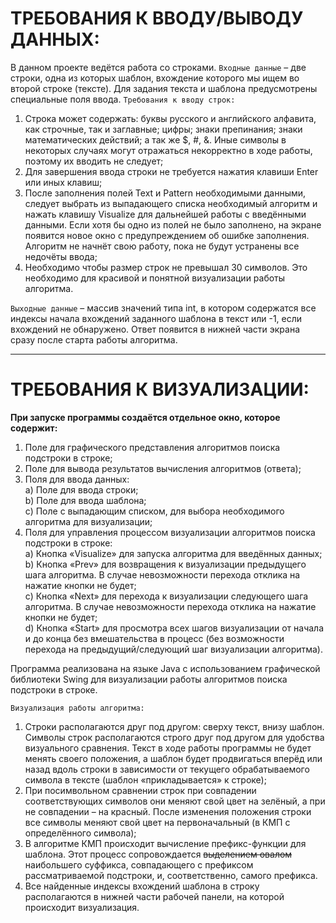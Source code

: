 **ТРЕБОВАНИЯ К ВВОДУ/ВЫВОДУ ДАННЫХ:**
======================================
В данном проекте ведётся работа со строками. `Входные данные` – две строки, одна из которых шаблон, вхождение которого мы ищем во второй строке (тексте). Для задания текста и шаблона предусмотрены специальные поля ввода. `Требования к вводу строк:`
1)  Строка может содержать: буквы русского и английского алфавита, как строчные, так и заглавные; цифры; знаки препинания; знаки математических действий; а так же $, #, &. Иные символы в некоторых случаях могут отражаться некорректно в ходе работы, поэтому их вводить не следует;
2)  Для завершения ввода строки не требуется нажатия клавиши Enter или иных клавиш;
3)  После заполнения полей Text и Pattern необходимыми данными, следует выбрать из выпадающего списка необходимый алгоритм и нажать клавишу  Visualize для дальнейшей работы с введёнными данными. Если хотя бы одно из полей не было заполнено, на экране появится новое окно с предупреждением об ошибке заполнения. Алгоритм не начнёт свою работу, пока не будут устранены все недочёты ввода;
4) Необходимо чтобы размер строк не превышал 30 символов. Это необходимо для красивой и понятной визуализации работы алгоритма.  
  
`Выходные данные` – массив значений типа int, в котором содержатся все индексы начала вхождений заданного шаблона в текст или -1, если вхождений не обнаружено. Ответ появится в нижней части экрана сразу после старта работы алгоритма.
***
**ТРЕБОВАНИЯ К ВИЗУАЛИЗАЦИИ:**
===============================
**При запуске программы создаётся отдельное окно, которое содержит:**
1)	Поле для графического представления алгоритмов поиска подстроки в строке;
2)	Поле для вывода результатов вычисления алгоритмов (ответа);
3)	Поля для ввода данных:  
    a)  Поле для ввода строки;  
    b) Поле для ввода шаблона;  
    c)  Поле с выпадающим списком, для выбора необходимого алгоритма для визуализации;
4)	Поля для управления процессом визуализации алгоритмов поиска подстроки в строке:  
    a)  Кнопка «Visualize» для запуска алгоритма для введённых данных;  
    b)  Кнопка «Prev» для возвращения к визуализации предыдущего шага алгоритма. В случае невозможности перехода отклика на нажатие кнопки не будет;  
    c)  Кнопка «Next» для перехода к визуализации следующего шага алгоритма. В случае невозможности перехода отклика на нажатие кнопки не будет;  
    d)  Кнопка «Start» для просмотра всех шагов визуализации от начала и до конца без вмешательства в процесс (без возможности перехода на предыдущий/следующий шаг визуализации алгоритма).  
      
   Программа реализована на языке Java с использованием графической библиотеки Swing для визуализации работы алгоритмов поиска подстроки в строке. 

`Визуализация работы алгоритма:`
1.	Строки располагаются друг под другом: сверху текст, внизу шаблон. Символы строк располагаются строго друг под другом для удобства визуального сравнения. Текст в ходе работы программы не будет менять своего положения, а шаблон будет продвигаться вперёд или назад вдоль строки в зависимости от текущего обрабатываемого символа в тексте (шаблон «прикладывается» к строке);
2.	При посимвольном сравнении строк при совпадении соответствующих символов они меняют свой цвет на зелёный, а при не совпадении – на красный. После изменения положения строки все символы меняют свой цвет на первоначальный (в КМП с определённого символа);
3.	В алгоритме КМП происходит вычисление префикс-функции для шаблона. Этот процесс сопровождается ~~выделением овалом~~ наибольшего суффикса, совпадающего с префиксом рассматриваемой подстроки, и, соответственно, самого префикса.
4.	Все найденные индексы вхождений шаблона в строку располагаются в нижней части рабочей панели, на которой происходит визуализация.
